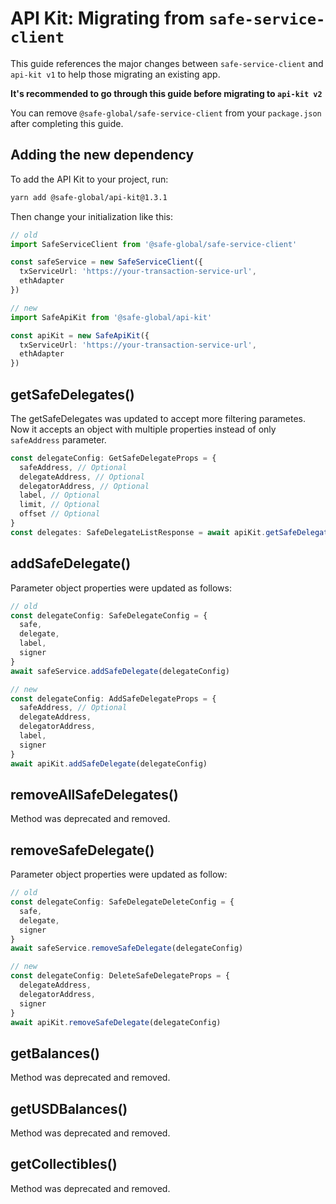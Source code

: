 # API Kit: Migrating from `safe-service-client`

This guide references the major changes between `safe-service-client` and `api-kit v1` to help those migrating an existing app.

**It's recommended to go through this guide before migrating to `api-kit v2`**

You can remove `@safe-global/safe-service-client` from your `package.json` after completing this guide.

## Adding the new dependency

To add the API Kit to your project, run:

```bash
yarn add @safe-global/api-kit@1.3.1
```

Then change your initialization like this:

```typescript
// old
import SafeServiceClient from '@safe-global/safe-service-client'

const safeService = new SafeServiceClient({
  txServiceUrl: 'https://your-transaction-service-url',
  ethAdapter
})

// new
import SafeApiKit from '@safe-global/api-kit'

const apiKit = new SafeApiKit({
  txServiceUrl: 'https://your-transaction-service-url',
  ethAdapter
})
```

## getSafeDelegates()

The getSafeDelegates was updated to accept more filtering parametes. Now it accepts an object with multiple properties instead of only `safeAddress` parameter.

```typescript
const delegateConfig: GetSafeDelegateProps = {
  safeAddress, // Optional
  delegateAddress, // Optional
  delegatorAddress, // Optional
  label, // Optional
  limit, // Optional
  offset // Optional
}
const delegates: SafeDelegateListResponse = await apiKit.getSafeDelegates(delegateConfig)
```

## addSafeDelegate()

Parameter object properties were updated as follows:

```typescript
// old
const delegateConfig: SafeDelegateConfig = {
  safe,
  delegate,
  label,
  signer
}
await safeService.addSafeDelegate(delegateConfig)

// new
const delegateConfig: AddSafeDelegateProps = {
  safeAddress, // Optional
  delegateAddress,
  delegatorAddress,
  label,
  signer
}
await apiKit.addSafeDelegate(delegateConfig)
```

## removeAllSafeDelegates()

Method was deprecated and removed.

## removeSafeDelegate()

Parameter object properties were updated as follow:

```typescript
// old
const delegateConfig: SafeDelegateDeleteConfig = {
  safe,
  delegate,
  signer
}
await safeService.removeSafeDelegate(delegateConfig)

// new
const delegateConfig: DeleteSafeDelegateProps = {
  delegateAddress,
  delegatorAddress,
  signer
}
await apiKit.removeSafeDelegate(delegateConfig)
```

## getBalances()

Method was deprecated and removed.

## getUSDBalances()

Method was deprecated and removed.

## getCollectibles()

Method was deprecated and removed.